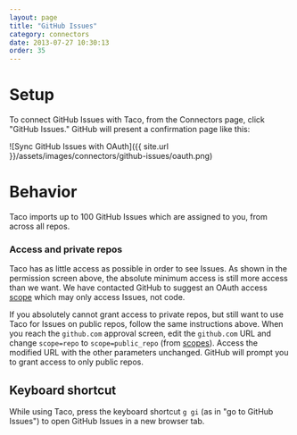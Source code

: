 ```yaml
---
layout: page
title: "GitHub Issues"
category: connectors
date: 2013-07-27 10:30:13
order: 35
---
```


# Setup

To connect GitHub Issues with Taco, from the Connectors page, click
"GitHub Issues." GitHub will present a confirmation page like this:

![Sync GitHub Issues with OAuth]({{ site.url }}/assets/images/connectors/github-issues/oauth.png)


# Behavior

Taco imports up to 100 GitHub Issues which are assigned to you, from
across all repos.

### Access and private repos

Taco has as little access as possible in order to see Issues. As shown in 
the permission screen above, the absolute minimum access is still more access
than we want. We have contacted GitHub to suggest an OAuth access 
[scope](http://developer.github.com/v3/oauth/#scopes) which may only access 
Issues, not code.

If you absolutely cannot grant access to private repos, but still want
to use Taco for Issues on public repos, follow the same instructions
above. When you reach the `github.com` approval screen, edit the 
`github.com` URL and change `scope=repo` to `scope=public_repo`
(from [scopes](https://developer.github.com/v3/oauth/#scopes)).
Access the modified URL with the other parameters unchanged. GitHub 
will prompt you to grant access to only public repos.

## Keyboard shortcut

While using Taco, press the keyboard shortcut `g gi` (as in "go to
GitHub Issues") to open GitHub Issues in a new browser tab.
